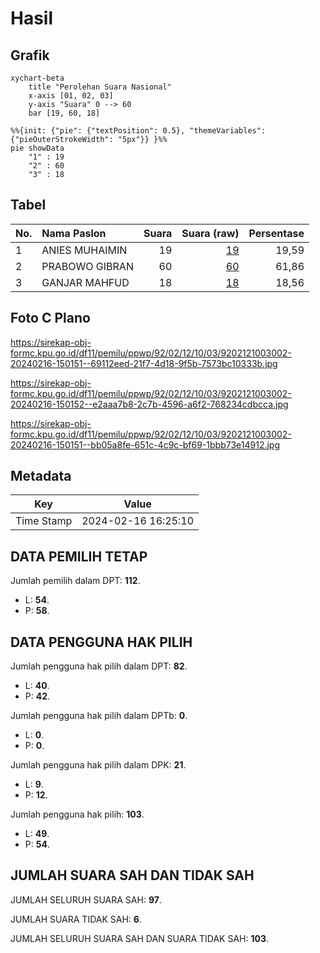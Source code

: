 # Hasil

## Grafik

```mermaid
xychart-beta
    title "Perolehan Suara Nasional"
    x-axis [01, 02, 03]
    y-axis "Suara" 0 --> 60
    bar [19, 60, 18]
```

```mermaid
%%{init: {"pie": {"textPosition": 0.5}, "themeVariables": {"pieOuterStrokeWidth": "5px"}} }%%
pie showData
    "1" : 19
    "2" : 60
    "3" : 18
```

## Tabel

| No. | Nama Paslon    | Suara | Suara (raw) | Persentase |
|:--- |:-------------- | -----:| -----------:| ----------:|
| 1   | ANIES MUHAIMIN | 19    | [19][p-1]   | 19,59      |
| 2   | PRABOWO GIBRAN | 60    | [60][p-2]   | 61,86      |
| 3   | GANJAR MAHFUD  | 18    | [18][p-3]   | 18,56      |


[p-1]: https://github.com/gigit-pemilu/pemilu-2024/blob/main/pilpres/hitung-suara/sub/92-papua-barat/sub/02-manokwari/sub/12-manokwari-barat/sub/1003-wosi/sub/002-tps/sub/paslon-1.txt
[p-2]: https://github.com/gigit-pemilu/pemilu-2024/blob/main/pilpres/hitung-suara/sub/92-papua-barat/sub/02-manokwari/sub/12-manokwari-barat/sub/1003-wosi/sub/002-tps/sub/paslon-2.txt
[p-3]: https://github.com/gigit-pemilu/pemilu-2024/blob/main/pilpres/hitung-suara/sub/92-papua-barat/sub/02-manokwari/sub/12-manokwari-barat/sub/1003-wosi/sub/002-tps/sub/paslon-3.txt

## Foto C Plano

https://sirekap-obj-formc.kpu.go.id/df11/pemilu/ppwp/92/02/12/10/03/9202121003002-20240216-150151--69112eed-21f7-4d18-9f5b-7573bc10333b.jpg

https://sirekap-obj-formc.kpu.go.id/df11/pemilu/ppwp/92/02/12/10/03/9202121003002-20240216-150152--e2aaa7b8-2c7b-4596-a6f2-768234cdbcca.jpg

https://sirekap-obj-formc.kpu.go.id/df11/pemilu/ppwp/92/02/12/10/03/9202121003002-20240216-150151--bb05a8fe-651c-4c9c-bf69-1bbb73e14912.jpg


## Metadata

| Key        | Value               |
| ---------- | ------------------- |
| Time Stamp | 2024-02-16 16:25:10 |


## DATA PEMILIH TETAP

Jumlah pemilih dalam DPT: **112**.
 * L: **54**.
 * P: **58**.

## DATA PENGGUNA HAK PILIH

Jumlah pengguna hak pilih dalam DPT: **82**.
 * L: **40**.
 * P: **42**.

Jumlah pengguna hak pilih dalam DPTb: **0**.
 * L: **0**.
 * P: **0**.

Jumlah pengguna hak pilih dalam DPK: **21**.
 * L: **9**.
 * P: **12**.

Jumlah pengguna hak pilih: **103**.
 * L: **49**.
 * P: **54**.

## JUMLAH SUARA SAH DAN TIDAK SAH

JUMLAH SELURUH SUARA SAH: **97**.

JUMLAH SUARA TIDAK SAH: **6**.

JUMLAH SELURUH SUARA SAH DAN SUARA TIDAK SAH: **103**.


